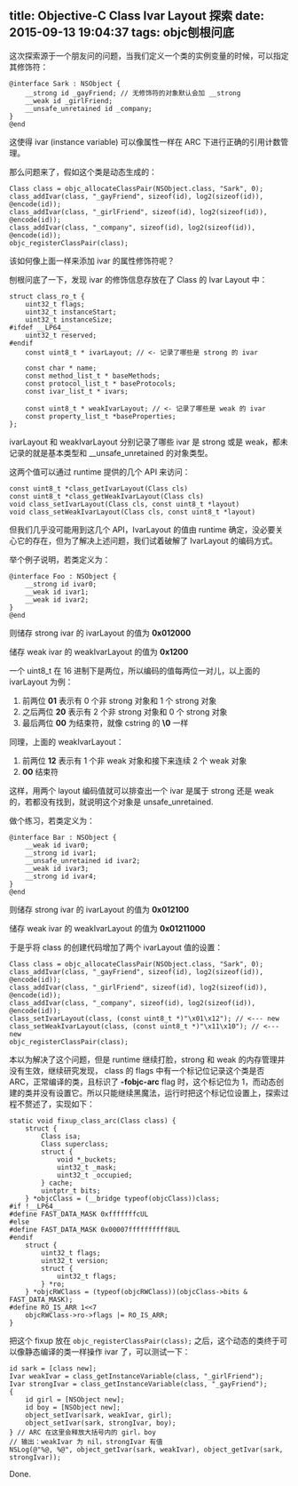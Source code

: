 title: Objective-C Class Ivar Layout 探索
date: 2015-09-13 19:04:37
tags: objc刨根问底
---

这次探索源于一个朋友问的问题，当我们定义一个类的实例变量的时候，可以指定其修饰符：  

``` objc
@interface Sark : NSObject {
    __strong id _gayFriend; // 无修饰符的对象默认会加 __strong
    __weak id _girlFriend;
    __unsafe_unretained id _company;
}
@end
```

这使得 ivar (instance variable) 可以像属性一样在 ARC 下进行正确的引用计数管理。  

那么问题来了，假如这个类是动态生成的：  

``` objc
Class class = objc_allocateClassPair(NSObject.class, "Sark", 0);
class_addIvar(class, "_gayFriend", sizeof(id), log2(sizeof(id)), @encode(id));
class_addIvar(class, "_girlFriend", sizeof(id), log2(sizeof(id)), @encode(id));
class_addIvar(class, "_company", sizeof(id), log2(sizeof(id)), @encode(id));
objc_registerClassPair(class);
```

该如何像上面一样来添加 ivar 的属性修饰符呢？  

刨根问底了一下，发现 ivar 的修饰信息存放在了 Class 的 Ivar Layout 中：

``` objc
struct class_ro_t {
    uint32_t flags;
    uint32_t instanceStart;
    uint32_t instanceSize;
#ifdef __LP64__
    uint32_t reserved;
#endif
    const uint8_t * ivarLayout; // <- 记录了哪些是 strong 的 ivar

    const char * name;
    const method_list_t * baseMethods;
    const protocol_list_t * baseProtocols;
    const ivar_list_t * ivars;

    const uint8_t * weakIvarLayout; // <- 记录了哪些是 weak 的 ivar
    const property_list_t *baseProperties;
};
```

ivarLayout 和 weakIvarLayout 分别记录了哪些 ivar 是 strong 或是 weak，都未记录的就是基本类型和 __unsafe_unretained 的对象类型。

这两个值可以通过 runtime 提供的几个 API 来访问：

``` objc
const uint8_t *class_getIvarLayout(Class cls)
const uint8_t *class_getWeakIvarLayout(Class cls)
void class_setIvarLayout(Class cls, const uint8_t *layout)
void class_setWeakIvarLayout(Class cls, const uint8_t *layout)
```

但我们几乎没可能用到这几个 API，IvarLayout 的值由 runtime 确定，没必要关心它的存在，但为了解决上述问题，我们试着破解了 IvarLayout 的编码方式。

举个例子说明，若类定义为：

``` objc
@interface Foo : NSObject {
    __strong id ivar0;
    __weak id ivar1;
    __weak id ivar2;
}
@end
```

则储存 strong ivar 的 ivarLayout 的值为 **0x012000**

储存 weak ivar 的 weakIvarLayout 的值为 **0x1200**

一个 uint8_t 在 16 进制下是两位，所以编码的值每两位一对儿，以上面的 ivarLayout 为例：

1. 前两位 **01** 表示有 0 个非 strong 对象和 1 个 strong 对象
2. 之后两位 **20** 表示有 2 个非 strong 对象和 0 个 strong 对象
3. 最后两位 **00** 为结束符，就像 cstring 的 **\0** 一样

同理，上面的 weakIvarLayout：

1. 前两位 **12** 表示有 1 个非 weak 对象和接下来连续 2 个 weak 对象
2. **00** 结束符

这样，用两个 layout 编码值就可以排查出一个 ivar 是属于 strong 还是 weak 的，若都没有找到，就说明这个对象是 unsafe_unretained.

做个练习，若类定义为：

``` objc
@interface Bar : NSObject {
    __weak id ivar0;
    __strong id ivar1;
    __unsafe_unretained id ivar2;
    __weak id ivar3;
    __strong id ivar4;
}
@end
```

则储存 strong ivar 的 ivarLayout 的值为 **0x012100**

储存 weak ivar 的 weakIvarLayout 的值为 **0x01211000**

于是乎将 class 的创建代码增加了两个 ivarLayout 值的设置：

``` objc
Class class = objc_allocateClassPair(NSObject.class, "Sark", 0);
class_addIvar(class, "_gayFriend", sizeof(id), log2(sizeof(id)), @encode(id));
class_addIvar(class, "_girlFriend", sizeof(id), log2(sizeof(id)), @encode(id));
class_addIvar(class, "_company", sizeof(id), log2(sizeof(id)), @encode(id));
class_setIvarLayout(class, (const uint8_t *)"\x01\x12"); // <--- new
class_setWeakIvarLayout(class, (const uint8_t *)"\x11\x10"); // <--- new
objc_registerClassPair(class);
```

本以为解决了这个问题，但是 runtime 继续打脸，strong 和 weak 的内存管理并没有生效，继续研究发现， class 的 flags 中有一个标记位记录这个类是否 ARC，正常编译的类，且标识了 **-fobjc-arc** flag 时，这个标记位为 1，而动态创建的类并没有设置它。所以只能继续黑魔法，运行时把这个标记位设置上，探索过程不赘述了，实现如下：  

``` objc
static void fixup_class_arc(Class class) {
    struct {
        Class isa;
        Class superclass;
        struct {
            void *_buckets;
            uint32_t _mask;
            uint32_t _occupied;
        } cache;
        uintptr_t bits;
    } *objcClass = (__bridge typeof(objcClass))class;
#if !__LP64__
#define FAST_DATA_MASK 0xfffffffcUL
#else
#define FAST_DATA_MASK 0x00007ffffffffff8UL
#endif
    struct {
        uint32_t flags;
        uint32_t version;
        struct {
            uint32_t flags;
        } *ro;
    } *objcRWClass = (typeof(objcRWClass))(objcClass->bits & FAST_DATA_MASK);
#define RO_IS_ARR 1<<7    
    objcRWClass->ro->flags |= RO_IS_ARR;
}
```

把这个 fixup 放在 `objc_registerClassPair(class);` 之后，这个动态的类终于可以像静态编译的类一样操作 ivar 了，可以测试一下：  

``` objc
id sark = [class new];
Ivar weakIvar = class_getInstanceVariable(class, "_girlFriend");
Ivar strongIvar = class_getInstanceVariable(class, "_gayFriend");
{
    id girl = [NSObject new];
    id boy = [NSObject new];
    object_setIvar(sark, weakIvar, girl);
    object_setIvar(sark, strongIvar, boy);
} // ARC 在这里会释放大括号内的 girl，boy
// 输出：weakIvar 为 nil，strongIvar 有值
NSLog(@"%@, %@", object_getIvar(sark, weakIvar), object_getIvar(sark, strongIvar));
```

Done.
